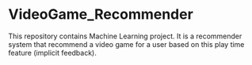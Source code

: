 # VideoGame_Recommender
This repository contains Machine Learning project. It is a recommender system that recommend a video game for a user based on this play time feature (implicit feedback).
